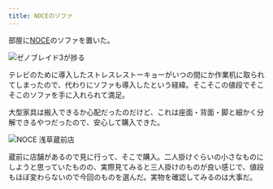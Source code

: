 ```yaml
---
title: NOCEのソファ
---
```

部屋に[NOCE](https://www.noce.co.jp/)のソファを置いた。

![](https://lh6.googleusercontent.com/o8RnJwSTfCYp3WzVOh6tWVrWDgpdgNtLFu6C9AW4RN3I4CGobweHT-5bSfSlg0KbHnm4LJHcHZPv9KAWXKyI98980CNGWsYiPVtNWfI4KfgahdGOv7PXjwjfUMoTTD5p1mG8MPiVKTVBWbLxD38PUJKdGxP-K5u0W9mZIbhGldlAlPlBTLkSWGBOMl3Tkw "ゼノブレイド3が捗る")

テレビのために導入したストレスレストーキョーがいつの間にか作業机に取られてしまったので、代わりにソファも導入したという経緯。そこそこの値段でそこそこのソファを手に入れられて満足。

大型家具は搬入できるか心配だったのだけど、これは座面・背面・脚と細かく分解できるやつだったので、安心して購入できた。

![](https://lh6.googleusercontent.com/sSk3QyEaaGUsk2xLeyQT6T1hm9XCgURSv60Ysy2s09COS-b2j7ekK4yovp-Xz43lIPEVQrzGWdZGZ2nZSL-3EFnW-qqkv56GAu1LgajstQZhtWVk_73s7n4ajClO1ZuNRYbCDm9xkdgj1ACh2LxhJo3DBXbUdLzk8tJK2pCKfAagwQMXqWUvBiJ-4FnEbw "NOCE 浅草蔵前店")

蔵前に店舗があるので見に行って、そこで購入。二人掛けぐらいの小さなものにしようと思っていたものの、実際見てみると三人掛けのものが良い感じで、値段もほぼ変わらないので今回のものを選んだ。実物を確認してみるのは大事だ。
